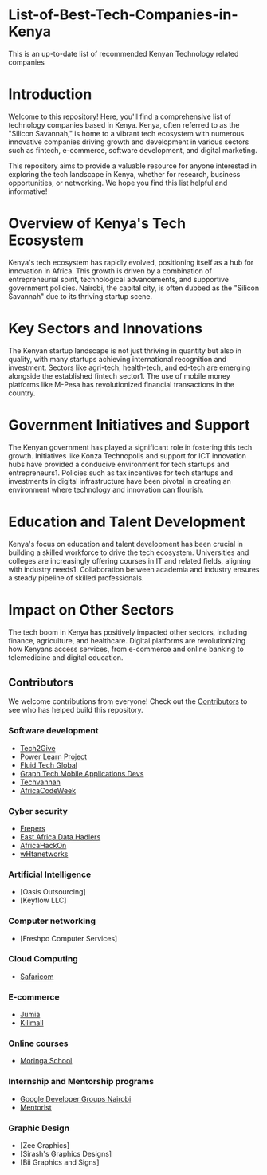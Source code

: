 # List-of-Best-Tech-Companies-in-Kenya
This is an  up-to-date list of recommended Kenyan Technology related companies

# Introduction
Welcome to this repository! Here, you'll find a comprehensive list of technology companies based in Kenya. Kenya, often referred to as the "Silicon Savannah," is home to a vibrant tech ecosystem with numerous innovative companies driving growth and development in various sectors such as fintech, e-commerce, software development, and digital marketing.

This repository aims to provide a valuable resource for anyone interested in exploring the tech landscape in Kenya, whether for research, business opportunities, or networking. We hope you find this list helpful and informative!

# Overview of Kenya's Tech Ecosystem
Kenya's tech ecosystem has rapidly evolved, positioning itself as a hub for innovation in Africa. This growth is driven by a combination of entrepreneurial spirit, technological advancements, and supportive government policies. Nairobi, the capital city, is often dubbed as the "Silicon Savannah" due to its thriving startup scene.

# Key Sectors and Innovations
The Kenyan startup landscape is not just thriving in quantity but also in quality, with many startups achieving international recognition and investment. Sectors like agri-tech, health-tech, and ed-tech are emerging alongside the established fintech sector1. The use of mobile money platforms like M-Pesa has revolutionized financial transactions in the country.

# Government Initiatives and Support
The Kenyan government has played a significant role in fostering this tech growth. Initiatives like Konza Technopolis and support for ICT innovation hubs have provided a conducive environment for tech startups and entrepreneurs1. Policies such as tax incentives for tech startups and investments in digital infrastructure have been pivotal in creating an environment where technology and innovation can flourish.

# Education and Talent Development
Kenya's focus on education and talent development has been crucial in building a skilled workforce to drive the tech ecosystem. Universities and colleges are increasingly offering courses in IT and related fields, aligning with industry needs1. Collaboration between academia and industry ensures a steady pipeline of skilled professionals.

# Impact on Other Sectors
The tech boom in Kenya has positively impacted other sectors, including finance, agriculture, and healthcare. Digital platforms are revolutionizing how Kenyans access services, from e-commerce and online banking to telemedicine and digital education.


## Contributors

We welcome contributions from everyone! Check out the [Contributors](https://github.com/wekesaryan/List-of-Best-Tech-Companies-in-Kenya/graphs/contributors) to see who has helped build this repository.



### Software development

- [Tech2Give](https://teach2give.com/#)
- [Power Learn Project](https://powerlearnprojectafrica.org/)
- [Fluid Tech Global](https://fluidtechglobal.com/)
- [Graph Tech Mobile Applications Devs](https://graph.co.ke/)
- [Techvannah](https://techvannah.com/)
- [AfricaCodeWeek](https://africacodeweek.org/)



### Cyber security

 - [Frepers](https://frepers.co.ke/)
 - [East Africa Data Hadlers](https://eadatahandlers.co.ke/)
 - [AfricaHackOn](https://africahackon.com/)
 - [wHtanetworks](https://whtanetworks.com/)




### Artificial Intelligence

 - [Oasis Outsourcing]
 - [Keyflow LLC]



### Computer networking
 - [Freshpo Computer Services]


### Cloud Computing

- [Safaricom](https://safaricom.com)



### E-commerce

- [Jumia](https://www.jumia.co.ke)
- [Kilimall](https://www.kilimall.co.ke/)

### Online courses

 - [Moringa School](https://moringaschool.com/)

### Internship and Mentorship programs

 - [Google Developer Groups Nairobi](https://gdg.community.dev/gdg-nairobi/)
 - [Mentorlst](https://mentorlst.com/dashboard)

### Graphic Design

 - [Zee Graphics]
 - [Sirash's Graphics Designs]
 - [Bii Graphics and Signs]













